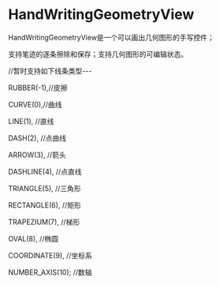 # HandWritingGeometryView
HandWritingGeometryView是一个可以画出几何图形的手写控件； 

支持笔迹的逐条擦除和保存；支持几何图形的可编辑状态。    

//暂时支持如下线条类型---   

RUBBER(-1),//皮擦   

CURVE(0),//曲线 

LINE(1), //直线 

DASH(2), //点曲线

ARROW(3), //箭头 

DASHLINE(4), //点直线 

TRIANGLE(5), //三角形 

RECTANGLE(6), //矩形 

TRAPEZIUM(7), //梯形 

OVAL(8), //椭圆 

COORDINATE(9), //坐标系 

NUMBER_AXIS(10); //数轴

